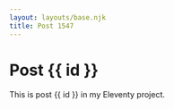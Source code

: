 ```yaml
---
layout: layouts/base.njk
title: Post 1547
---
```


# Post {{ id }}

This is post {{ id }} in my Eleventy project.
